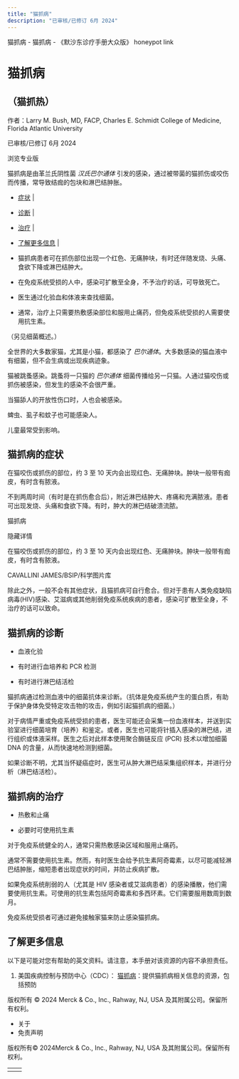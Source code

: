 ```yaml
---
title: "猫抓病"
description: "已审核/已修订 6月 2024"
---
```


﻿猫抓病 \- 猫抓病 \- 《默沙东诊疗手册大众版》 honeypot link

# 猫抓病

## （猫抓热）

作者：Larry M. Bush, MD, FACP, Charles E. Schmidt College of Medicine, Florida Atlantic
University

已审核/已修订 6月 2024

浏览专业版

猫抓病是由革兰氏阴性菌 _汉氏巴尔通体_ 引发的感染，通过被带菌的猫抓伤或咬伤而传播，常导致结痂的包块和淋巴结肿胀。

- [症状](#症状_v38705795_zh) \|
- [诊断](#诊断_v38705800_zh) \|
- [治疗](#治疗_v38705810_zh) \|
- [了解更多信息](#了解更多信息_v38705821_zh) \|

- 猫抓病患者可在抓伤部位出现一个红色、无痛肿块，有时还伴随发烧、头痛、食欲下降或淋巴结肿大。

- 在免疫系统受损的人中，感染可扩散至全身，不予治疗的话，可导致死亡。

- 医生通过化验血和体液来查找细菌。

- 通常，治疗上只需要热敷感染部位和服用止痛药，但免疫系统受损的人需要使用抗生素。


（另见细菌概述。）

全世界的大多数家猫，尤其是小猫，都感染了 _巴尔通体_。大多数感染的猫血液中有细菌，但不会生病或出现疾病迹象。

猫被跳蚤感染。跳蚤将一只猫的 _巴尔通体_ 细菌传播给另一只猫。人通过猫咬伤或抓伤被感染，但发生的感染不会很严重。

当猫舔人的开放性伤口时，人也会被感染。

蜱虫、虱子和蚊子也可能感染人。

儿童最常受到影响。

## 猫抓病的症状

在猫咬伤或抓伤的部位，约 3 至 10 天内会出现红色、无痛肿块。肿块一般带有痂皮，有时含有脓液。

不到两周时间（有时是在抓伤愈合后），附近淋巴结肿大、疼痛和充满脓液。患者可出现发烧、头痛和食欲下降。有时，肿大的淋巴结破溃流脓。

猫抓病



隐藏详情

在猫咬伤或抓伤的部位，约 3 至 10 天内会出现红色、无痛肿块。肿块一般带有痂皮，有时含有脓液。

CAVALLINI JAMES/BSIP/科学图片库

除此之外，一般不会有其他症状，且猫抓病可自行愈合。但对于患有人类免疫缺陷病毒(HIV)感染、艾滋病或其他削弱免疫系统疾病的患者，感染可扩散至全身，不治疗的话可以致命。

## 猫抓病的诊断

- 血液化验

- 有时进行血培养和 PCR 检测

- 有时进行淋巴结活检


猫抓病通过检测血液中的细菌抗体来诊断。（抗体是免疫系统产生的蛋白质，有助于保护身体免受特定攻击物的攻击，例如引起猫抓病的细菌。）

对于病情严重或免疫系统受损的患者，医生可能还会采集一份血液样本，并送到实验室进行细菌培育（培养）和鉴定。或者，医生也可能将针插入感染的淋巴结，进行组织或体液采样。医生之后对此样本使用聚合酶链反应 (PCR) 技术以增加细菌 DNA 的含量，从而快速地检测到细菌。

如果诊断不明，尤其当怀疑癌症时，医生可从肿大淋巴结采集组织样本，并进行分析（淋巴结活检）。

## 猫抓病的治疗

- 热敷和止痛

- 必要时可使用抗生素


对于免疫系统健全的人，通常只需热敷感染区域和服用止痛药。

通常不需要使用抗生素。然而，有时医生会给予抗生素阿奇霉素，以尽可能减轻淋巴结肿胀，缩短患者出现症状的时间，并防止疾病扩散。

如果免疫系统削弱的人（尤其是 HIV 感染者或艾滋病患者）的感染播散，他们需要使用抗生素。可使用的抗生素包括阿奇霉素和多西环素。它们需要服用数周到数月。

免疫系统受损者可通过避免接触家猫来防止感染猫抓病。

## 了解更多信息

以下是可能对您有帮助的英文资料。请注意，本手册对该资源的内容不承担责任。

1. 美国疾病控制与预防中心（CDC）： [猫抓病](http://www.cdc.gov/healthypets/diseases/cat-scratch.html)：提供猫抓病相关信息的资源，包括预防




版权所有 © 2024
Merck & Co., Inc., Rahway, NJ, USA 及其附属公司。保留所有权利。

- 关于
- 免责声明

版权所有© 2024Merck & Co., Inc., Rahway, NJ, USA 及其附属公司。保留所有权利。

|     |     |
| --- | --- |
|  |  |